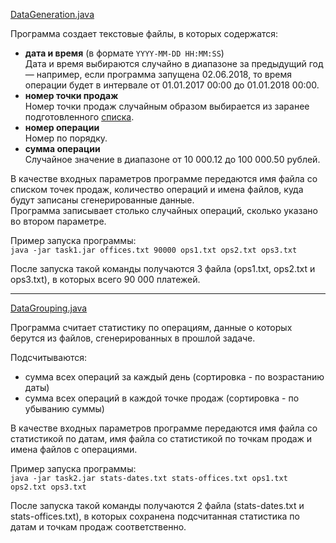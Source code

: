 [DataGeneration.java](Generation/src/com/github/int28h/generation/DataGeneration.java)  
  
Программа создает текстовые файлы, в которых содержатся:  
- **дата и время** (в формате `YYYY-MM-DD HH:MM:SS`)  
Дата и время выбираются случайно в диапазоне за предыдущий год — например, если программа запущена 02.06.2018, то время операции будет в интервале от 01.01.2017 00:00 до 01.01.2018 00:00.  
- **номер точки продаж**  
Номер точки продаж случайным образом выбирается из заранее подготовленного [списка](offices.txt).  
- **номер операции**  
Номер по порядку.  
- **сумма операции**  
Случайное значение в диапазоне от 10 000.12 до 100 000.50 рублей.  
  
В качестве входных параметров программе передаются имя файла со списком точек продаж, количество операций и имена файлов, куда будут записаны сгенерированные данные.  
Программа записывает столько случайных операций, сколько указано во втором параметре.  
  
Пример запуска программы:  
`java -jar task1.jar offices.txt 90000 ops1.txt ops2.txt ops3.txt`  
  
После запуска такой команды получаются 3 файла (ops1.txt, ops2.txt и ops3.txt), в которых всего 90 000 платежей.  
  
***
  
[DataGrouping.java](Grouping/src/com/github/int28h/grouping/DataGrouping.java)  
  
Программа считает статистику по операциям, данные о которых берутся из файлов, сгенерированных в прошлой задаче.  
  
Подсчитываются:  
- сумма всех операций за каждый день (сортировка - по возрастанию даты)  
- сумма всех операций в каждой точке продаж (сортировка - по убыванию суммы)  
  
В качестве входных параметров программе передаются имя файла со статистикой по датам, имя файла со статистикой по точкам продаж и имена файлов с операциями.  
   
Пример запуска программы:  
`java -jar task2.jar stats-dates.txt stats-offices.txt ops1.txt ops2.txt ops3.txt`  
  
После запуска такой команды получаются 2 файла (stats-dates.txt и stats-offices.txt), в которых сохранена подсчитанная статистика по датам и точкам продаж соответственно.  